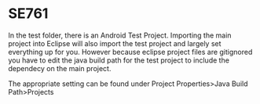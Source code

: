 SE761
=====

In the test folder, there is an Android Test Project. Importing the main project into Eclipse will also import the test project and largely set everything up for you. However because eclipse project files are gitignored you have to edit the java build path for the test project to include the dependecy on the main project. 

The appropriate setting can be found under Project Properties>Java Build Path>Projects
